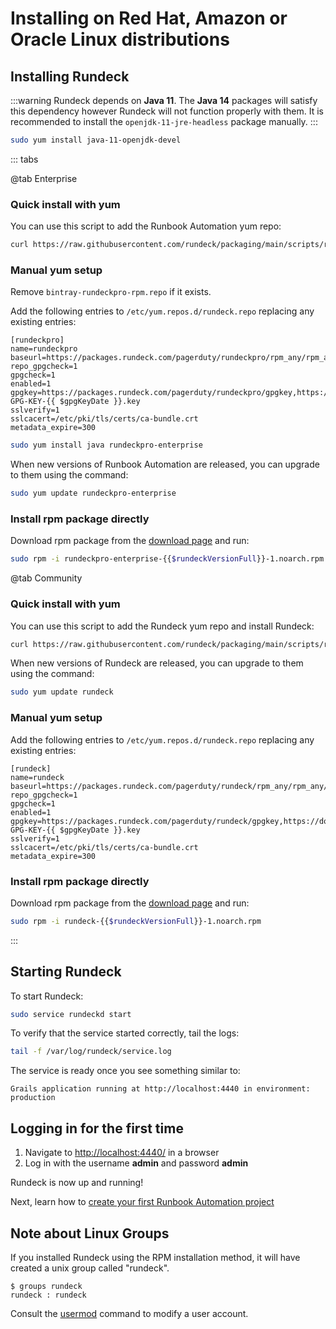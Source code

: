 # Installing on Red Hat, Amazon or Oracle Linux distributions


## Installing Rundeck

:::warning
Rundeck depends on **Java 11**. The **Java 14** packages will satisfy this dependency however Rundeck will not function properly with them. It is recommended to install the `openjdk-11-jre-headless` package manually.
:::

``` bash
sudo yum install java-11-openjdk-devel
```

::: tabs

@tab Enterprise
### Quick install with yum

You can use this script to add the Runbook Automation yum repo:

```bash
curl https://raw.githubusercontent.com/rundeck/packaging/main/scripts/rpm-setup.sh 2> /dev/null | sudo bash -s rundeckpro
```


### Manual yum setup

Remove `bintray-rundeckpro-rpm.repo` if it exists.

Add the following entries to `/etc/yum.repos.d/rundeck.repo` replacing any existing entries:
```properties
[rundeckpro]
name=rundeckpro
baseurl=https://packages.rundeck.com/pagerduty/rundeckpro/rpm_any/rpm_any/$basearch
repo_gpgcheck=1
gpgcheck=1
enabled=1
gpgkey=https://packages.rundeck.com/pagerduty/rundeckpro/gpgkey,https://docs.rundeck.com/keys/BUILD-GPG-KEY-{{ $gpgKeyDate }}.key
sslverify=1
sslcacert=/etc/pki/tls/certs/ca-bundle.crt
metadata_expire=300
```

```bash
sudo yum install java rundeckpro-enterprise
```

When new versions of Runbook Automation are released, you can upgrade to them using the command:

```bash
sudo yum update rundeckpro-enterprise
```

### Install rpm package directly

Download rpm package from the [download page](https://download.rundeck.com/) and run:

```bash
sudo rpm -i rundeckpro-enterprise-{{$rundeckVersionFull}}-1.noarch.rpm
```


@tab Community
### Quick install with yum

You can use this script to add the Rundeck yum repo and install Rundeck:

```bash
curl https://raw.githubusercontent.com/rundeck/packaging/main/scripts/rpm-setup.sh 2> /dev/null | sudo bash -s rundeck
```

When new versions of Rundeck are released, you can upgrade to them using the command:

```bash
sudo yum update rundeck
```

### Manual yum setup
Add the following entries to `/etc/yum.repos.d/rundeck.repo` replacing any existing entries:

```properties
[rundeck]
name=rundeck
baseurl=https://packages.rundeck.com/pagerduty/rundeck/rpm_any/rpm_any/$basearch
repo_gpgcheck=1
gpgcheck=1
enabled=1
gpgkey=https://packages.rundeck.com/pagerduty/rundeck/gpgkey,https://docs.rundeck.com/keys/BUILD-GPG-KEY-{{ $gpgKeyDate }}.key
sslverify=1
sslcacert=/etc/pki/tls/certs/ca-bundle.crt
metadata_expire=300
```

### Install rpm package directly

Download rpm package from the [download page](https://download.rundeck.com) and run:

```bash
sudo rpm -i rundeck-{{$rundeckVersionFull}}-1.noarch.rpm
```
:::

## Starting Rundeck

To start Rundeck:

```bash
sudo service rundeckd start
```

To verify that the service started correctly, tail the logs:

```bash
tail -f /var/log/rundeck/service.log
```

The service is ready once you see something similar to:

```
Grails application running at http://localhost:4440 in environment: production
```

## Logging in for the first time

1. Navigate to [http://localhost:4440/](http://localhost:4440/user/login) in a browser
1. Log in with the username **admin** and password **admin**

Rundeck is now up and running!

Next, learn how to [create your first Runbook Automation project](/manual/03-getting-started.md#project-setup)

## Note about Linux Groups

If you installed Rundeck using the RPM installation method, it will
have created a unix group called "rundeck".

```
$ groups rundeck
rundeck : rundeck
```

Consult the [usermod] command to modify a user account.

[usermod]: https://linux.die.net/man/8/usermod
